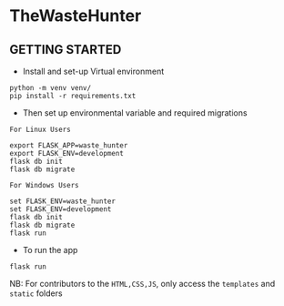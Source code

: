 # TheWasteHunter

## GETTING STARTED

- Install and set-up Virtual environment
```shell
python -m venv venv/
pip install -r requirements.txt

```
- Then set up environmental variable and required migrations

`For Linux Users`
```shell
export FLASK_APP=waste_hunter
export FLASK_ENV=development
flask db init
flask db migrate

```

`For Windows Users`
```shell
set FLASK_ENV=waste_hunter
set FLASK_ENV=development
flask db init
flask db migrate
flask run
```

- To run the app
```shell
flask run
```
NB:
For contributors to the `HTML,CSS,JS`, only access the `templates` and `static` folders